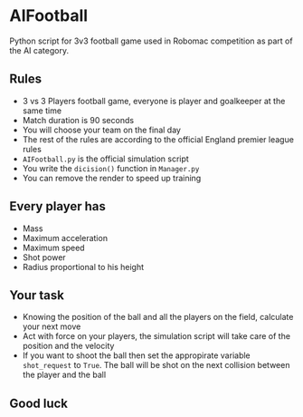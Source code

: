 # AIFootball
Python script for 3v3 football game used in Robomac competition as part of the AI category.

## Rules
* 3 vs 3 Players football game, everyone is player and goalkeeper at the same time
* Match duration is 90 seconds
* You will choose your team on the final day
* The rest of the rules are according to the official England premier league rules
* `AIFootball.py` is the official simulation script
* You write the `dicision()` function in `Manager.py`
* You can remove the render to speed up training

## Every player has
* Mass
* Maximum acceleration
* Maximum speed
* Shot power
* Radius proportional to his height

## Your task
* Knowing the position of the ball and all the players on the field, calculate your next move
* Act with force on your players, the simulation script will take care of the position and the velocity
* If you want to shoot the ball then set the appropirate variable `shot_request` to `True`. The ball will be shot on the next collision between the player and the ball

## Good luck
